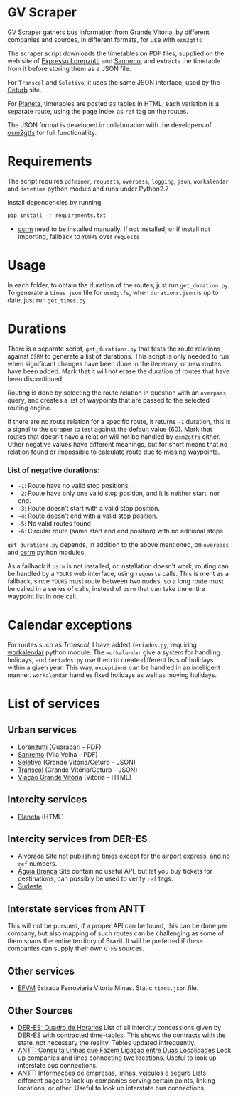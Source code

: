 # GV Scraper
GV Scraper gathers bus information from Grande Vitória, by different companies and sources, in different formats, for use with `osm2gtfs`

The scraper script downloads the timetables on PDF files, supplied on the web site of [Expresso Lorenzutti](http://www.expressolorenzutti.com.br) and [Sanremo](http://www.viacaosanremo.com.br/), and extracts the timetable from it before storing them as a JSON file.

For `Transcol` and `Seletivo`, it uses the same JSON interface, used by the [Ceturb](https://ceturb.es.gov.br) site.

For [Planeta](http://www.viacaoplaneta-es.com.br/destinos-e-horarios-viacao-planeta/), timetables are posted as tables in HTML, each variation is a separate route, using the page index as `ref` tag on the routes.

The JSON format is developed in collaboration with the developers of [osm2gtfs](https://github.com/grote/osm2gtfs) for full functionallity.

# Requirements

The script requires `pdfminer`, `requests`, `overpass`, `logging`, `json`, `workalendar` and `datetime` python moduls and runs under Python2.7

Install dependencies by running

```bash
pip install -r requirements.txt
```

- [osrm](https://github.com/ustroetz/python-osrm) need to be installed manually. If not installed, or if install not importing, fallback to `YOURS` over `requests`

# Usage

In each folder, to obtain the duration of the routes, just run `get_duration.py`. To generate a `times.json` file for `osm2gtfs`, when `durations.json` is up to date, just run `get_times.py`

# Durations

There is a separate script, `get_durations.py` that tests the route relations against `OSRM` to generate a list of durations. This script is only needed to run when significant changes have been done in the itenerary, or new routes have been added. Mark that it will not erase the duration of routes that have been discontinued.

Routing is done by selecting the route relation in question with an `overpass` query, and creates a list of waypoints that are passed to the selected routing engine.

If there are no route relation for a specific route, it returns `-1` duration, this is a signal to the scraper to test against the default value (60). Mark that routes that doesn't have a relation will not be handled by `osm2gtfs` either. Other negative values have different meanings, but for short means that no relation found or impossible to calculate route due to missing waypoints.

### List of negative durations:

 - `-1`: Route have no valid stop positions.
 - `-2`: Route have only one valid stop position, and it is neither start, nor end.
 - `-3`: Route doesn't start with a valid stop position.
 - `-4`: Route doesn't end with a valid stop position.
 - `-5`: No valid routes found
 - `-6`: Circular route (same start and end position) with no aditional stops

`get_durations.py` depends, in addition to the above mentioned, on `overpass` and [osrm](https://github.com/ustroetz/python-osrm) python modules.

As a fallback if `osrm` is not installed, or installation doesn't work, routing can be handled by a `YOURS` web interface, using `requests` calls. This is ment as a fallback, since `YOURS` must route between two nodes, so a long route must be called in a series of calls, instead of `osrm` that can take the entire waypoint list in one call.

# Calendar exceptions

For routes such as _Transcol_, I have added `feriados.py`, requiring [workalendar](https://github.com/novafloss/workalendar) python module. The `workalendar` give a system for handling holidays, and `feriados.py` use them to create different lists of holidays within a given year. This way, `exception`s can be handled in an intelligent manner. `workalendar` handles fixed holidays as well as moving holidays.

# List of services

## Urban services

- [Lorenzutti](http://www.expressolorenzutti.com.br) (Guarapari - PDF)
- [Sanremo](http://www.viacaosanremo.com.br/) (Vila Velha - PDF)
- [Seletivo](https://ceturb.es.gov.br) (Grande Vitória/Ceturb - JSON)
- [Transcol](https://ceturb.es.gov.br) (Grande Vitória/Ceturb - JSON)
- [Viação Grande Vitória](http://sistemas.vitoria.es.gov.br/redeiti/) (Vitória - HTML)

## Intercity services

- [Planeta](http://www.viacaoplaneta-es.com.br/destinos-e-horarios-viacao-planeta/) (HTML)

## Intercity services from DER-ES

- [Alvorada](http://viacaoalvorada.com/) Site not publishing times except for the airport express, and no `ref` numbers.
- [Águia Branca](https://www.aguiabranca.com.br/) Site contain no useful API, but let you buy tickets for destinations, can possibly be used to verify `ref` tags.
- [Sudeste](http://www.viacaosudeste.com.br/)

## Interstate services from ANTT

This will not be pursued, if a proper API can be found, this can be done per company, but also mapping of such routes can be challenging as some of them spans the entire territory of Brazil. It will be preferred if these companies can supply their own `GTFS` sources.

## Other services

- [EFVM]() Estrada Ferroviaria Vitoria Minas. Static `times.json` file.

## Other Sources

- [DER-ES: Quadro de Horários](https://der.es.gov.br/quadro-de-horarios) List of all intercity concessions given by DER-ES with contracted time-tables. This shows the contracts with the state, not necessary the reality. Tebles updated infrequently.
- [ANTT: Consulta Linhas que Fazem Ligação entre Duas Localidades](https://appweb.antt.gov.br/SGP/src.br.gov.antt/apresentacao/consultas/LinhasFazemSecaoDuasLocalidade.aspx) Look up companies and lines connecting two locations. Useful to look up interstate bus connections.
- [ANTT: Informações de empresas, linhas, veículos e seguro](http://www.antt.gov.br/passageiros/Pesquisar_empresas_motoristas_frota_e_seguro.html) Lists different pages to look up companies serving certain points, linking locations, or other. Useful to look up interstate bus connections.
